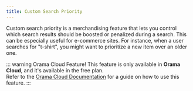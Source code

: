 ```yaml
---
title: Custom Search Priority
---
```


Custom search priority is a merchandising feature that lets you control which search results should be boosted or penalized during a search. This can be especially useful for e-commerce sites. For instance, when a user searches for "t-shirt", you might want to prioritize a new item over an older one.

::: warning Orama Cloud Feature!
This feature is only available in **Orama Cloud**, and it's available in the free plan. \
Refer to the [Orama Cloud Documentation](/cloud/performing-search/custom-search-priority) for a guide on how to use this feature.
:::

